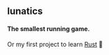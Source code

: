 lunatics
---

#### The smallest running game.

Or my first project to learn [Rust](https://www.rust-lang.org/) 🐤
